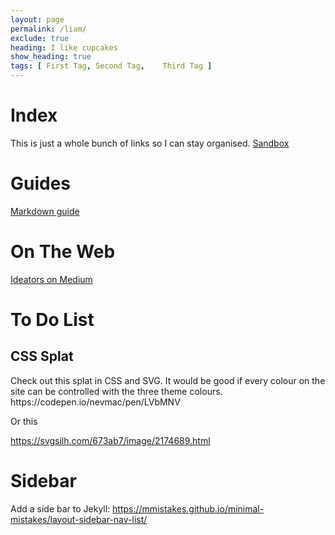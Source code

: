```yaml
---
layout: page
permalink: /liam/
exclude: true
heading: I like cupcakes
show_heading: true
tags: [ First Tag, Second Tag,    Third Tag ]
---
```


<html lang="en">
  <head>
    <meta charset="utf-8">
    <title>Index</title>
  </head>
  <body>
    <H1>Index</h1>
This is just a whole bunch of links so I can stay organised. 
<a href="../sandbox">Sandbox</a>
    
   <H1>Guides</h1>
    <a href="https://www.markdownguide.org/basic-syntax/">Markdown guide</a>
   
   <H1>On The Web</h1>
   <a href="https://medium.com/@ideators.no">Ideators on Medium</a>
    
   <h1>To Do List</h1>
   <h2>CSS Splat</h2>
   Check out this splat in CSS and SVG. It would be good if every colour on the site can be controlled with the three theme colours. 
   https://codepen.io/nevmac/pen/LVbMNV
   
   Or this
   
   https://svgsilh.com/673ab7/image/2174689.html
   
   # Sidebar
   Add a side bar to Jekyll:
   https://mmistakes.github.io/minimal-mistakes/layout-sidebar-nav-list/

</body>
</html>
